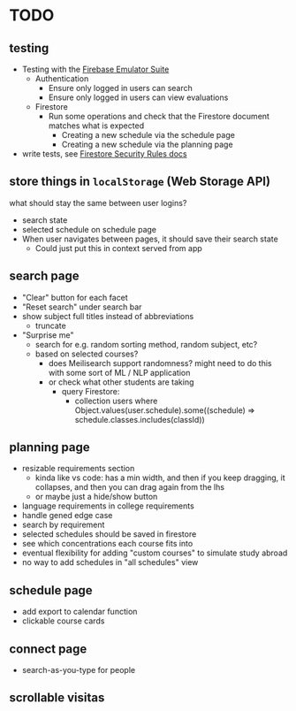 # TODO

## testing

- Testing with the [Firebase Emulator Suite](https://firebase.google.com/docs/emulator-suite)
  - Authentication
    - Ensure only logged in users can search
    - Ensure only logged in users can view evaluations
  - Firestore
    - Run some operations and check that the Firestore document matches what is expected
      - Creating a new schedule via the schedule page
      - Creating a new schedule via the planning page
- write tests, see [Firestore Security Rules docs](https://firebase.google.com/docs/firestore/security/test-rules-emulator)

## store things in `localStorage` (Web Storage API)

what should stay the same between user logins?

- search state
- selected schedule on schedule page
- When user navigates between pages, it should save their search state
  - Could just put this in context served from app

## search page

- "Clear" button for each facet
- "Reset search" under search bar
- show subject full titles instead of abbreviations
  - truncate
- "Surprise me"
  - search for e.g. random sorting method, random subject, etc?
  - based on selected courses?
    - does Meilisearch support randomness? might need to do this with some sort of ML / NLP application
    - or check what other students are taking
      - query Firestore:
        - collection users where Object.values(user.schedule).some((schedule) => schedule.classes.includes(classId))

## planning page

- resizable requirements section
  - kinda like vs code: has a min width, and then if you keep dragging, it collapses, and then you can drag again from the lhs
  - or maybe just a hide/show button
- language requirements in college requirements
- handle gened edge case
- search by requirement
- selected schedules should be saved in firestore
- see which concentrations each course fits into
- eventual flexibility for adding "custom courses" to simulate study abroad
- no way to add schedules in "all schedules" view

## schedule page

- add export to calendar function
- clickable course cards

## connect page

- search-as-you-type for people

## scrollable visitas



